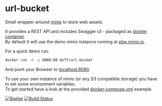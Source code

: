 # url-bucket
Small wrapper around [minio](https://www.minio.io/) to store web assets.  

It provides a REST API and includes Swagger UI - packaged as [docker container](https://hub.docker.com/r/0xff/url-bucket/).  
By default it will use the demo minio instance running at [play.minio.io](http://play.minio.io/).  

For a quick demo run:
```sh
docker run -d -p 8080:80 0xff/url-bucket
```
And point your Browser to [localhost:8080](http://localhost:8080/).

To use your own instance of minio (or any S3 compatible storage) you have to set some environment variables.  
To get started have a look at the provided [docker-compose.yml](samples/docker-compose.yml) example.

[![Badge](https://quay.io/repository/0xff/url-bucket/status "Badge")](https://quay.io/repository/0xff/url-bucket)
[![Build Status](https://dev.azure.com/volatile-void/pipes/_apis/build/status/piccaso.url-bucket)](https://dev.azure.com/volatile-void/pipes/_build/latest?definitionId=1)
